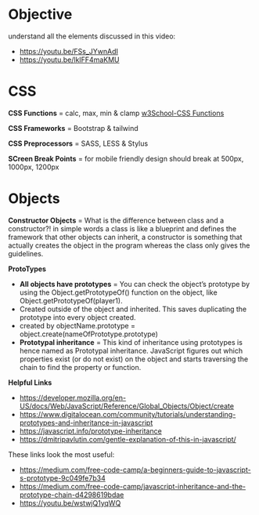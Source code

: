 # Objective

understand all the elements discussed in this video:

- https://youtu.be/FSs_JYwnAdI
- https://youtu.be/lkIFF4maKMU


# CSS
**CSS Functions** = calc, max, min & clamp [w3School-CSS Functions](https://www.w3schools.com/cssref/css_functions.php)

**CSS Frameworks** = Bootstrap & tailwind

**CSS Preprocessors** = SASS, LESS & Stylus

**SCreen Break Points** = for mobile friendly design should break at 500px, 1000px, 1200px

# Objects
**Constructor Objects** = What is the difference between class and a constructor?! in simple words a class is like a blueprint and defines the framework that other objects can inherit, a constructor is something that actually creates the object in the program whereas the class only gives the guidelines.

**ProtoTypes**

- **All objects have prototypes** = You can check the object’s prototype by using the Object.getPrototypeOf() function on the object, like Object.getPrototypeOf(player1).
- Created outside of the object and inherited.  This saves duplicating the prototype into every object created.
- created by objectName.prototype = object.create(nameOfPrototype.prototype)
- **Prototypal inheritance** = This kind of inheritance using prototypes is hence named as Prototypal inheritance. JavaScript figures out which properties exist (or do not exist) on the object and starts traversing the chain to find the property or function.

**Helpful Links**

- https://developer.mozilla.org/en-US/docs/Web/JavaScript/Reference/Global_Objects/Object/create
- https://www.digitalocean.com/community/tutorials/understanding-prototypes-and-inheritance-in-javascript
- https://javascript.info/prototype-inheritance
- https://dmitripavlutin.com/gentle-explanation-of-this-in-javascript/

These links look the most useful:
- https://medium.com/free-code-camp/a-beginners-guide-to-javascript-s-prototype-9c049fe7b34
- https://medium.com/free-code-camp/javascript-inheritance-and-the-prototype-chain-d4298619bdae
- https://youtu.be/wstwjQ1yqWQ

